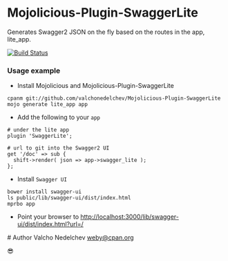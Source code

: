 # Mojolicious-Plugin-SwaggerLite
Generates Swagger2 JSON on the fly based on the routes in the app, lite_app.

[![Build Status](https://travis-ci.org/valchonedelchev/Mojolicious-Plugin-SwaggerLite.svg?branch=master)](https://github.com/valchonedelchev/Mojolicious-Plugin-SwaggerLite)

### Usage example
- Install Mojolicious and Mojolicious-Plugin-SwaggerLite

```
cpanm git://github.com/valchonedelchev/Mojolicious-Plugin-SwaggerLite
mojo generate lite_app app
```

- Add the following to your `app`

```
# under the lite app
plugin 'SwaggerLite';

# url to git into the Swagger2 UI
get '/doc' => sub {
  shift->render( json => app->swagger_lite );
};
```

- Install `Swagger UI`

```
bower install swagger-ui
ls public/lib/swagger-ui/dist/index.html
mprbo app
```

- Point your browser to [http://localhost:3000/lib/swagger-ui/dist/index.html?url=/](http://localhost:3000/lib/swagger-ui/dist/index.html?url=/)


# Author
Valcho Nedelchev <weby@cpan.org>

😎

